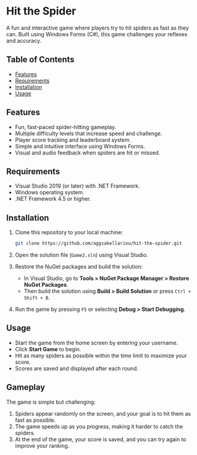 # Hit the Spider

A fun and interactive game where players try to hit spiders as fast as they can. Built using Windows Forms (C#), this game challenges your reflexes and accuracy.

## Table of Contents

- [Features](#features)
- [Requirements](#requirements)
- [Installation](#installation)
- [Usage](#usage)

## Features

- Fun, fast-paced spider-hitting gameplay.
- Multiple difficulty levels that increase speed and challenge.
- Player score tracking and leaderboard system.
- Simple and intuitive interface using Windows Forms.
- Visual and audio feedback when spiders are hit or missed.

## Requirements

- Visual Studio 2019 (or later) with .NET Framework.
- Windows operating system.
- .NET Framework 4.5 or higher.

## Installation

1. Clone this repository to your local machine:

    ```bash
    git clone https://github.com/aggsakellariou/hit-the-spider.git
    ```

2. Open the solution file (`Game2.sln`) using Visual Studio.

3. Restore the NuGet packages and build the solution:

    - In Visual Studio, go to **Tools > NuGet Package Manager > Restore NuGet Packages**.
    - Then build the solution using **Build > Build Solution** or press `Ctrl + Shift + B`.

4. Run the game by pressing `F5` or selecting **Debug > Start Debugging**.

## Usage

- Start the game from the home screen by entering your username.
- Click **Start Game** to begin.
- Hit as many spiders as possible within the time limit to maximize your score.
- Scores are saved and displayed after each round.

## Gameplay

The game is simple but challenging:

1. Spiders appear randomly on the screen, and your goal is to hit them as fast as possible.
2. The game speeds up as you progress, making it harder to catch the spiders.
3. At the end of the game, your score is saved, and you can try again to improve your ranking.
